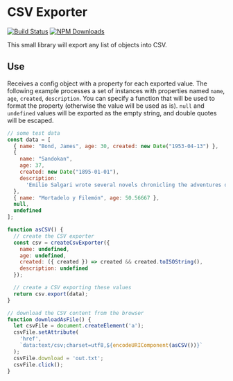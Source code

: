 # CSV Exporter

[![Build Status](https://secure.travis-ci.org/koliseoapi/lightweight-csv-exporter.svg?branch=master)](http://travis-ci.org/koliseoapi/lightweight-csv-exporter)
<a href="https://www.npmjs.com/package/lightweight-csv-exporter"><img alt="NPM Downloads" src="https://img.shields.io/npm/dm/lightweight-csv-exporter.svg?maxAge=43200"></a>

This small library will export any list of objects into CSV.

## Use

Receives a config object with a property for each exported value. The following example processes a set of instances with properties named `name`, `age`, `created`, `description`. You can specify a function that will be used to format the property (otherwise the value will be used as is). `null` and `undefined` values will be exported as the empty string, and double quotes will be escaped.

```JavaScript
// some test data
const data = [
  { name: "Bond, James", age: 30, created: new Date("1953-04-13") },
  {
    name: "Sandokan",
    age: 37,
    created: new Date("1895-01-01"),
    description:
      'Emilio Salgari wrote several novels chronicling the adventures of Sandokan and Yanez, two of his most legendary creations.\n The pirates are introduced in "The Tigers of Mompracem", which portrays their relentless struggle against the Dutch and British powers that seek to wipe them out. '
  },
  { name: "Mortadelo y Filemón", age: 50.56667 },
  null,
  undefined
];

function asCSV() {
  // create the CSV exporter
  const csv = createCsvExporter({
    name: undefined,
    age: undefined,
    created: ({ created }) => created && created.toISOString(),
    description: undefined
  });

  // create a CSV exporting these values
  return csv.export(data);
}

// download the CSV content from the browser
function downloadAsFile() {
  let csvFile = document.createElement('a');
  csvFile.setAttribute(
    'href',
    `data:text/csv;charset=utf8,${encodeURIComponent(asCSV())}`
  );
  csvFile.download = 'out.txt';
  csvFile.click();
}
```
